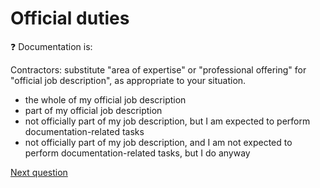 # Official duties

:question: Documentation is:

Contractors: substitute "area of expertise" or "professional offering" for "official job description", as appropriate to your situation.

- the whole of my official job description
- part of my official job description
- not officially part of my job description, but I am expected to perform documentation-related tasks
- not officially part of my job description, and I am not expected to perform documentation-related tasks, but I do anyway

[Next question](./A_8_day_to_day_tasks.md)